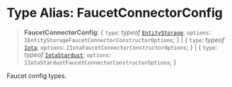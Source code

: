 # Type Alias: FaucetConnectorConfig

> **FaucetConnectorConfig**: \{ `type`: *typeof* [`EntityStorage`](../variables/FaucetConnectorType.md#entitystorage); `options`: `IEntityStorageFaucetConnectorConstructorOptions`; \} \| \{ `type`: *typeof* [`Iota`](../variables/FaucetConnectorType.md#iota); `options`: `IIotaFaucetConnectorConstructorOptions`; \} \| \{ `type`: *typeof* [`IotaStardust`](../variables/FaucetConnectorType.md#iotastardust); `options`: `IIotaStardustFaucetConnectorConstructorOptions`; \}

Faucet config types.
